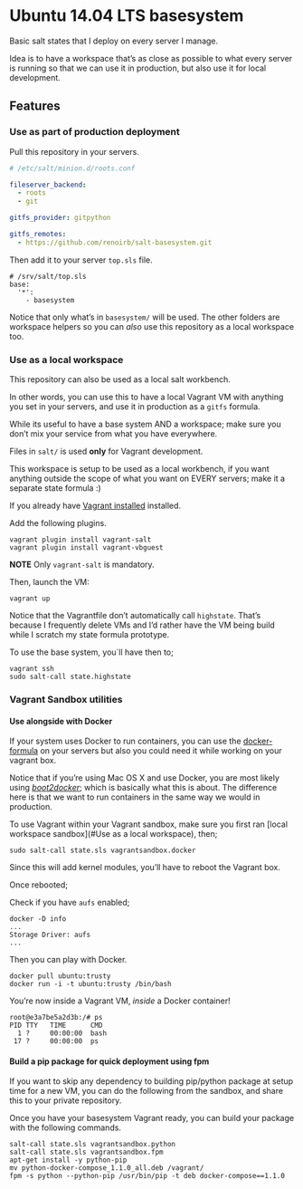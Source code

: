 # Ubuntu 14.04 LTS basesystem

Basic salt states that I deploy on every server I manage.

Idea is to have a workspace that’s as close as possible to what every server is running
so that we can use it in production, but also use it for local development.



## Features

### Use as part of production deployment

Pull this repository in your servers.


```yaml
# /etc/salt/minion.d/roots.conf

fileserver_backend:
  - roots
  - git

gitfs_provider: gitpython

gitfs_remotes:
  - https://github.com/renoirb/salt-basesystem.git
```

Then add it to your server `top.sls` file.

```
# /srv/salt/top.sls
base:
  '*':
    - basesystem
```

Notice that only what’s in `basesystem/` will be used.
The other folders are workspace helpers
so you can *also* use this repository as a local workspace too.



### Use as a local workspace

This repository can also be used as a local salt workbench.

In other words, you can use this to have a local Vagrant VM with anything
you set in your servers, and use it in production as a `gitfs` formula.

While its useful to have a base system AND a workspace; make sure you don’t mix
your service from what you have everywhere.

Files in `salt/` is used **only** for Vagrant development.

This workspace is setup to be used as a local workbench,
if you want anything outside the scope of what you want on EVERY servers;
make it a separate state formula :)

If you already have [Vagrant installed](https://www.vagrantup.com/) installed.

Add the following plugins.

```
vagrant plugin install vagrant-salt
vagrant plugin install vagrant-vbguest

```

**NOTE** Only `vagrant-salt` is mandatory.

Then, launch the VM:

```
vagrant up
```

Notice that the Vagrantfile don’t automatically call `highstate`.
That’s because I frequently delete VMs and I’d rather have the VM being build
while I scratch my state formula prototype.

To use the base system, you´ll have then to;

```
vagrant ssh
sudo salt-call state.highstate
```



### Vagrant Sandbox utilities

#### Use alongside with Docker

If your system uses Docker to run containers, you can use the [docker-formula](https://github.com/saltstack-formulas/docker-formula) on your servers
but also you could need it while working on your vagrant box.

Notice that if you’re using Mac OS X and use Docker, you are most likely using [*boot2docker*](http://boot2docker.io/);
which is basically what this is about. The difference here is that we want to run containers in the same way we would in production.

To use Vagrant within your Vagrant sandbox, make sure you first ran [local workspace sandbox](#Use as a local workspace), then;

```
sudo salt-call state.sls vagrantsandbox.docker
```

Since this will add kernel modules, you’ll have to reboot the Vagrant box.

Once rebooted;

Check if you have `aufs` enabled;

```
docker -D info
...
Storage Driver: aufs
...
```

Then you can play with Docker.

```
docker pull ubuntu:trusty
docker run -i -t ubuntu:trusty /bin/bash
```

You’re now inside a Vagrant VM, *inside* a Docker container!

```
root@e3a7be5a2d3b:/# ps
PID TTY   TIME      CMD
  1 ?     00:00:00  bash
 17 ?     00:00:00  ps
```


#### Build a pip package for quick deployment using fpm

If you want to skip any dependency to building pip/python package at setup time for a new VM,
you can do the following from the sandbox, and share this to your private repository.

Once you have your basesystem Vagrant ready, you can build your package with the following commands.

    salt-call state.sls vagrantsandbox.python
    salt-call state.sls vagrantsandbox.fpm
    apt-get install -y python-pip
    mv python-docker-compose_1.1.0_all.deb /vagrant/
    fpm -s python --python-pip /usr/bin/pip -t deb docker-compose==1.1.0


